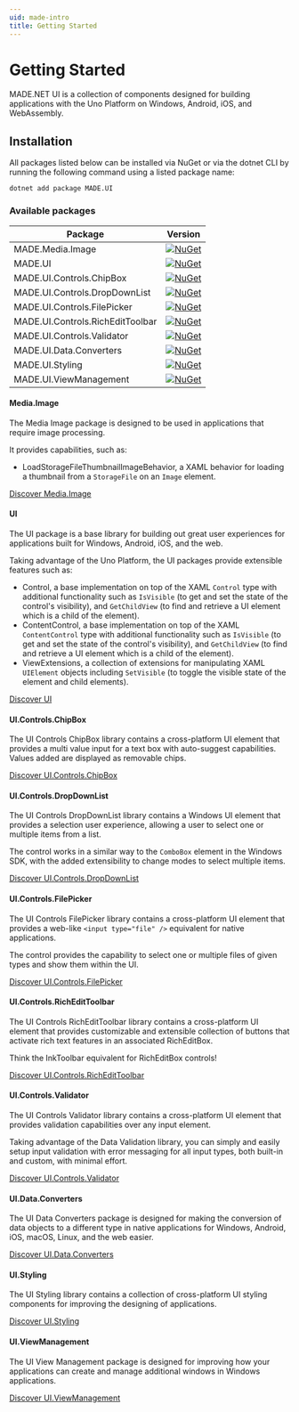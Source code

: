 ```yaml
---
uid: made-intro
title: Getting Started
---
```


# Getting Started

MADE.NET UI is a collection of components designed for building applications with the Uno Platform on Windows, Android, iOS, and WebAssembly.

## Installation

All packages listed below can be installed via NuGet or via the dotnet CLI by running the following command using a listed package name:

```
dotnet add package MADE.UI
```

### Available packages

| Package | Version |
| --- | --- |
| MADE.Media.Image | [![NuGet](https://img.shields.io/nuget/v/MADE.Media.Image)](https://www.nuget.org/packages/MADE.Media.Image/) |
| MADE.UI | [![NuGet](https://img.shields.io/nuget/v/MADE.UI)](https://www.nuget.org/packages/MADE.UI/) |
| MADE.UI.Controls.ChipBox | [![NuGet](https://img.shields.io/nuget/v/MADE.UI.Controls.ChipBox)](https://www.nuget.org/packages/MADE.UI.Controls.ChipBox/) |
| MADE.UI.Controls.DropDownList | [![NuGet](https://img.shields.io/nuget/v/MADE.UI.Controls.DropDownList)](https://www.nuget.org/packages/MADE.UI.Controls.DropDownList/) |
| MADE.UI.Controls.FilePicker | [![NuGet](https://img.shields.io/nuget/v/MADE.UI.Controls.FilePicker)](https://www.nuget.org/packages/MADE.UI.Controls.FilePicker/) |
| MADE.UI.Controls.RichEditToolbar | [![NuGet](https://img.shields.io/nuget/v/MADE.UI.Controls.RichEditToolbar)](https://www.nuget.org/packages/MADE.UI.Controls.RichEditToolbar/) |
| MADE.UI.Controls.Validator | [![NuGet](https://img.shields.io/nuget/v/MADE.UI.Controls.Validator)](https://www.nuget.org/packages/MADE.UI.Controls.Validator/) |
| MADE.UI.Data.Converters | [![NuGet](https://img.shields.io/nuget/v/MADE.UI.Data.Converters)](https://www.nuget.org/packages/MADE.UI.Data.Converters/) |
| MADE.UI.Styling | [![NuGet](https://img.shields.io/nuget/v/MADE.UI.Styling)](https://www.nuget.org/packages/MADE.UI.Styling/) |
| MADE.UI.ViewManagement | [![NuGet](https://img.shields.io/nuget/v/MADE.UI.ViewManagement)](https://www.nuget.org/packages/MADE.UI.ViewManagement/) |

#### Media.Image

The Media Image package is designed to be used in applications that require image processing.

It provides capabilities, such as:

- LoadStorageFileThumbnailImageBehavior, a XAML behavior for loading a thumbnail from a `StorageFile` on an `Image` element.

<span class="button">

[Discover Media.Image](features/media-image.md)

</span>

#### UI

The UI package is a base library for building out great user experiences for applications built for Windows, Android, iOS, and the web.

Taking advantage of the Uno Platform, the UI packages provide extensible features such as:

- Control, a base implementation on top of the XAML `Control` type with additional functionality such as `IsVisible` (to get and set the state of the control's visibility), and `GetChildView` (to find and retrieve a UI element which is a child of the element).
- ContentControl, a base implementation on top of the XAML `ContentControl` type with additional functionality such as `IsVisible` (to get and set the state of the control's visibility), and `GetChildView` (to find and retrieve a UI element which is a child of the element).
- ViewExtensions, a collection of extensions for manipulating XAML `UIElement` objects including `SetVisible` (to toggle the visible state of the element and child elements).

<span class="button">

[Discover UI](features/ui.md)

</span>

#### UI.Controls.ChipBox

The UI Controls ChipBox library contains a cross-platform UI element that provides a multi value input for a text box with auto-suggest capabilities. Values added are displayed as removable chips.

<span class="button">

[Discover UI.Controls.ChipBox](features/ui-controls-chipbox.md)

</span>

#### UI.Controls.DropDownList

The UI Controls DropDownList library contains a Windows UI element that provides a selection user experience, allowing a user to select one or multiple items from a list.

The control works in a similar way to the `ComboBox` element in the Windows SDK, with the added extensibility to change modes to select multiple items.

<span class="button">

[Discover UI.Controls.DropDownList](features/ui-controls-dropdownlist.md)

</span>

#### UI.Controls.FilePicker

The UI Controls FilePicker library contains a cross-platform UI element that provides a web-like `<input type="file" />` equivalent for native applications.

The control provides the capability to select one or multiple files of given types and show them within the UI.

<span class="button">

[Discover UI.Controls.FilePicker](features/ui-controls-filepicker.md)

</span>

#### UI.Controls.RichEditToolbar

The UI Controls RichEditToolbar library contains a cross-platform UI element that provides customizable and extensible collection of buttons that activate rich text features in an associated RichEditBox.

Think the InkToolbar equivalent for RichEditBox controls!

<span class="button">

[Discover UI.Controls.RichEditToolbar](features/ui-controls-richedittoolbar.md)

</span>

#### UI.Controls.Validator

The UI Controls Validator library contains a cross-platform UI element that provides validation capabilities over any input element.

Taking advantage of the Data Validation library, you can simply and easily setup input validation with error messaging for all input types, both built-in and custom, with minimal effort.

<span class="button">

[Discover UI.Controls.Validator](features/ui-controls-validator.md)

</span>

#### UI.Data.Converters

The UI Data Converters package is designed for making the conversion of data objects to a different type in native applications for Windows, Android, iOS, macOS, Linux, and the web easier.

<span class="button">

[Discover UI.Data.Converters](features/ui-data-converters.md)

</span>

#### UI.Styling

The UI Styling library contains a collection of cross-platform UI styling components for improving the designing of applications.

<span class="button">

[Discover UI.Styling](features/ui-styling.md)

</span>

#### UI.ViewManagement

The UI View Management package is designed for improving how your applications can create and manage additional windows in Windows applications.

<span class="button">

[Discover UI.ViewManagement](features/ui-view-management.md)

</span>
